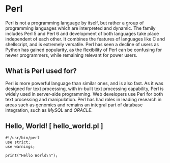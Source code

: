 # Perl

Perl is not a programming language by itself, but rather a group of programming languages which are interpreted and dynamic. The family includes Perl 5 and Perl 6 and development of both languages take place independent of each other. It combines the features of languages like C and shellscript, and is extremely versatile. Perl has seen a decline of users as Python has gained popularity, as the flexibility of Perl can be confusing for newer programmers, while remaining relevant for power users.

## What is Perl used for?

Perl is more powerful language than similar ones, and is also fast. As it was designed for text processing, with in-built text processing capability, Perl is widely used in server-side programming. Web developers use Perl for both text processing and manipulation. Perl has had roles in leading research in areas such as genomics and remains an integral part of database integration, such as *MySQL* and *ORACLE*.

## Hello, World! [ hello_world.pl ]

	#!/usr/bin/perl
	use strict;
	use warnings;

	print("Hello World\n");
